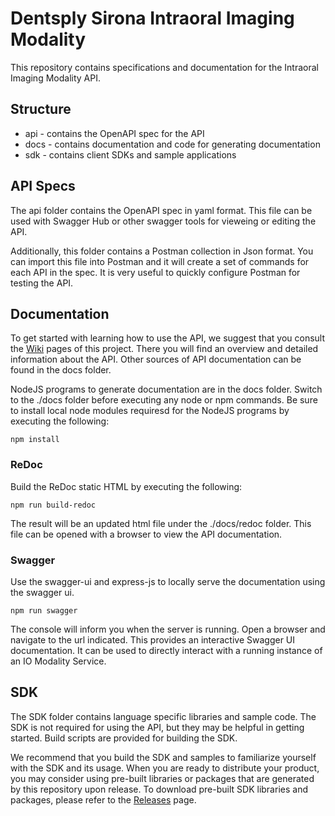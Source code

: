 # Dentsply Sirona Intraoral Imaging Modality
This repository contains specifications and documentation for the Intraoral Imaging Modality API.

## Structure

* api - contains the OpenAPI spec for the API
* docs - contains documentation and code for generating documentation
* sdk - contains client SDKs and sample applications

## API Specs
The api folder contains the OpenAPI spec in yaml format. This file can be used with Swagger Hub or other swagger tools for vieweing or editing the API.

Additionally, this folder contains a Postman collection in Json format. You can import this file into Postman and it will create a set of commands for each API in the spec. It is very useful to quickly configure Postman for testing the API.

## Documentation
To get started with learning how to use the API, we suggest that you consult the [Wiki](https://github.com/dsimaging/dsio-modality-api/wiki) pages of this project. There you will find an overview and detailed information about the API. Other sources of API documentation can be found in the docs folder.

NodeJS programs to generate documentation are in the docs folder. Switch to the ./docs folder before executing any node or npm commands. Be sure to install local node modules requiresd for the NodeJS programs by executing the following:

`npm install`

### ReDoc
Build the ReDoc static HTML by executing the following:

`npm run build-redoc`

The result will be an updated html file under the ./docs/redoc folder. This file can be opened
with a browser to view the API documentation.

### Swagger
Use the swagger-ui and express-js to locally serve the documentation using the swagger ui.

`npm run swagger`

The console will inform you when the server is running. Open a browser and navigate to the url indicated. This provides an interactive Swagger UI documentation. It can be used to directly interact with a running instance of an IO Modality Service.

## SDK
The SDK folder contains language specific libraries and sample code. The SDK is not required for using the API, but they may be helpful in getting started. Build scripts are provided for building the SDK.

We recommend that you build the SDK and samples to familiarize yourself with the SDK and its usage. When you are ready to distribute your product, you may consider using pre-built libraries or packages that are generated by this repository upon release. To download pre-built SDK libraries and packages, please refer to the [Releases](https://github.com/dsimaging/dsio-modality-api/releases) page.
